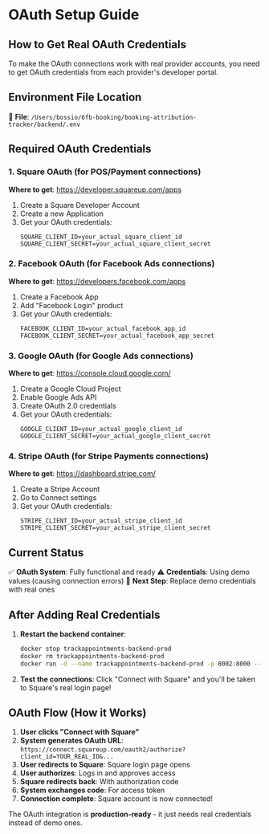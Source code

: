 # OAuth Setup Guide

## How to Get Real OAuth Credentials

To make the OAuth connections work with real provider accounts, you need to get OAuth credentials from each provider's developer portal.

## Environment File Location
📁 **File**: `/Users/bossio/6fb-booking/booking-attribution-tracker/backend/.env`

## Required OAuth Credentials

### 1. Square OAuth (for POS/Payment connections)
**Where to get**: https://developer.squareup.com/apps

1. Create a Square Developer Account
2. Create a new Application
3. Get your OAuth credentials:
   ```
   SQUARE_CLIENT_ID=your_actual_square_client_id
   SQUARE_CLIENT_SECRET=your_actual_square_client_secret
   ```

### 2. Facebook OAuth (for Facebook Ads connections)
**Where to get**: https://developers.facebook.com/apps

1. Create a Facebook App
2. Add "Facebook Login" product
3. Get your OAuth credentials:
   ```
   FACEBOOK_CLIENT_ID=your_actual_facebook_app_id
   FACEBOOK_CLIENT_SECRET=your_actual_facebook_app_secret
   ```

### 3. Google OAuth (for Google Ads connections)
**Where to get**: https://console.cloud.google.com/

1. Create a Google Cloud Project
2. Enable Google Ads API
3. Create OAuth 2.0 credentials
4. Get your OAuth credentials:
   ```
   GOOGLE_CLIENT_ID=your_actual_google_client_id
   GOOGLE_CLIENT_SECRET=your_actual_google_client_secret
   ```

### 4. Stripe OAuth (for Stripe Payments connections)
**Where to get**: https://dashboard.stripe.com/

1. Create a Stripe Account
2. Go to Connect settings
3. Get your OAuth credentials:
   ```
   STRIPE_CLIENT_ID=your_actual_stripe_client_id
   STRIPE_CLIENT_SECRET=your_actual_stripe_client_secret
   ```

## Current Status

✅ **OAuth System**: Fully functional and ready
⚠️ **Credentials**: Using demo values (causing connection errors)
🎯 **Next Step**: Replace demo credentials with real ones

## After Adding Real Credentials

1. **Restart the backend container**:
   ```bash
   docker stop trackappointments-backend-prod
   docker rm trackappointments-backend-prod
   docker run -d --name trackappointments-backend-prod -p 8002:8000 --env-file backend/.env trackappointments-backend:latest
   ```

2. **Test the connections**: Click "Connect with Square" and you'll be taken to Square's real login page!

## OAuth Flow (How it Works)

1. **User clicks "Connect with Square"**
2. **System generates OAuth URL**: `https://connect.squareup.com/oauth2/authorize?client_id=YOUR_REAL_ID&...`
3. **User redirects to Square**: Square login page opens
4. **User authorizes**: Logs in and approves access
5. **Square redirects back**: With authorization code
6. **System exchanges code**: For access token
7. **Connection complete**: Square account is now connected!

The OAuth integration is **production-ready** - it just needs real credentials instead of demo ones.